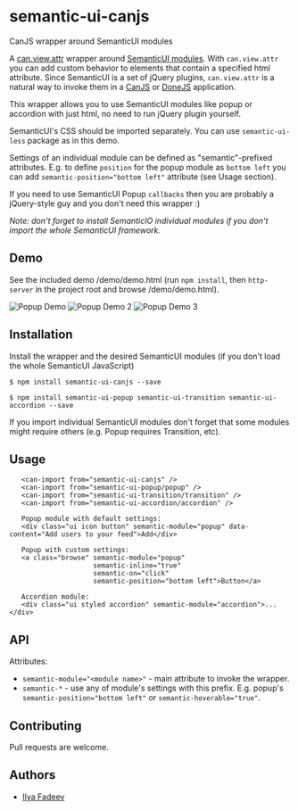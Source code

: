 # semantic-ui-canjs
CanJS wrapper around SemanticUI modules

A [can.view.attr](https://canjs.com/docs/can.view.attr.html) wrapper around [SemanticUI modules](http://semantic-ui.com/modules/accordion.html). With `can.view.attr` you can add custom behavior to elements that contain a specified html attribute. Since SemanticUI is a set of jQuery plugins, `can.view.attr` is a natural way to invoke them in a [CanJS](https://canjs.com) or [DoneJS](https://donejs.com/) application.

This wrapper allows you to use SemanticUI modules like popup or accordion with just html, no need to run jQuery plugin yourself.

SemanticUI's CSS should be imported separately. You can use `semantic-ui-less` package as in this demo.

Settings of an individual module can be defined as "semantic"-prefixed attributes. E.g. to define `position` for the popup module as `bottom left` you can add `semantic-position="bottom left"` attribute (see Usage section).

If you need to use SemanticUI Popup `callbacks` then you are probably a jQuery-style guy and you don't need this wrapper :)

*Note: don't forget to install SemanticIO individual modules if you don't import the whole SemanticUI framework.*

## Demo

See the included demo /demo/demo.html (run `npm install`, then `http-server` in the project root and browse /demo/demo.html).

![Popup Demo](./demo/demo-popup.png) ![Popup Demo 2](./demo/demo-popup2.png) ![Popup Demo 3](./demo/demo-accordion.png)

## Installation

Install the wrapper and the desired SemanticUI modules (if you don't load the whole SemanticUI JavaScript)
```
$ npm install semantic-ui-canjs --save

$ npm install semantic-ui-popup semantic-ui-transition semantic-ui-accordion --save
```
If you import individual SemanticUI modules don't forget that some modules might require others (e.g. Popup requires Transition, etc).

## Usage
```
   <can-import from="semantic-ui-canjs" />
   <can-import from="semantic-ui-popup/popup" />
   <can-import from="semantic-ui-transition/transition" />
   <can-import from="semantic-ui-accordion/accordion" />

   Popup module with default settings:
   <div class="ui icon button" semantic-module="popup" data-content="Add users to your feed">Add</div>

   Popup with custom settings:
   <a class="browse" semantic-module="popup"
                     semantic-inline="true"
                     semantic-on="click"
                     semantic-position="bottom left">Button</a>

   Accordion module:
   <div class="ui styled accordion" semantic-module="accordion">...</div>
```

## API

Attributes:
- `semantic-module="<module name>"` - main attribute to invoke the wrapper.
- `semantic-*` - use any of module's settings with this prefix. E.g. popup's `semantic-position="bottom left"` or  `semantic-hoverable="true"`.

## Contributing
Pull requests are welcome.

## Authors
- [Ilya Fadeev](https://github.com/ilyavf)
